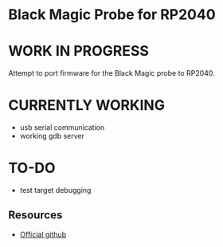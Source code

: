 # Black Magic Probe for RP2040
# WORK IN PROGRESS

Attempt to port firmware for the Black Magic probe to RP2040.

# CURRENTLY WORKING
- usb serial communication
- working gdb server

# TO-DO
- test target debugging

## Resources
* [Official github](https://github.com/blackmagic-debug/blackmagic)
